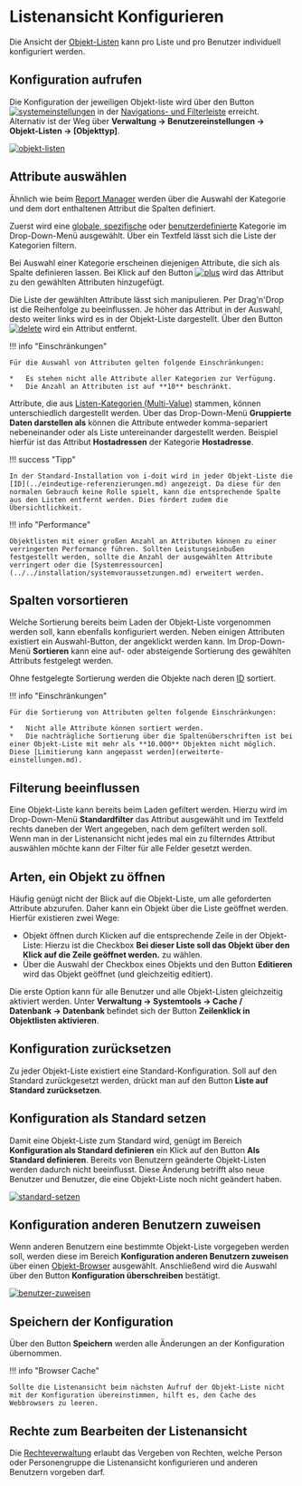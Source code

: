 # Listenansicht Konfigurieren

Die Ansicht der [Objekt-Listen](index.md) kann pro Liste und pro Benutzer individuell konfiguriert werden.

Konfiguration aufrufen
----------------------

Die Konfiguration der jeweiligen Objekt-liste wird über den Button [![systemeinstellungen](../../assets/images/de/grundlagen/listenansicht-konfigurieren/1-lk.png)](../../assets/images/de/grundlagen/listenansicht-konfigurieren/1-lk.png) in der [Navigations- und Filterleiste](navigieren-und-filtern.md) erreicht. Alternativ ist der Weg über **Verwaltung → Benutzereinstellungen → Objekt-Listen → [Objekttyp]**.

[![objekt-listen](../../assets/images/de/grundlagen/listenansicht-konfigurieren/2-lk.png)](../../assets/images/de/grundlagen/listenansicht-konfigurieren/2-lk.png)

Attribute auswählen
-------------------

Ähnlich wie beim [Report Manager](../../auswertungen/report-manager.md) werden über die Auswahl der Kategorie und dem dort enthaltenen Attribut die Spalten definiert.

Zuerst wird eine [globale, spezifische](../struktur-it-dokumentation.md) oder [benutzerdefinierte](../benutzerdefinierte-kategorien.md) Kategorie im Drop-Down-Menü ausgewählt. Über ein Textfeld lässt sich die Liste der Kategorien filtern.

Bei Auswahl einer Kategorie erscheinen diejenigen Attribute, die sich als Spalte definieren lassen. Bei Klick auf den Button [![plus](../../assets/images/de/grundlagen/listenansicht-konfigurieren/3-lk.png)](../../assets/images/de/grundlagen/listenansicht-konfigurieren/3-lk.png) wird das Attribut zu den gewählten Attributen hinzugefügt.

Die Liste der gewählten Attribute lässt sich manipulieren. Per Drag'n'Drop ist die Reihenfolge zu beeinflussen. Je höher das Attribut in der Auswahl, desto weiter links wird es in der Objekt-Liste dargestellt. Über den Button [![delete](../../assets/images/de/grundlagen/listenansicht-konfigurieren/4-lk.png)](../../assets/images/de/grundlagen/listenansicht-konfigurieren/4-lk.png) wird ein Attribut entfernt.

!!! info "Einschränkungen"

    Für die Auswahl von Attributen gelten folgende Einschränkungen:

    *   Es stehen nicht alle Attribute aller Kategorien zur Verfügung.
    *   Die Anzahl an Attributen ist auf **10** beschränkt.

Attribute, die aus [Listen-Kategorien (Multi-Value)](../struktur-it-dokumentation.md) stammen, können unterschiedlich dargestellt werden. Über das Drop-Down-Menü **Gruppierte Daten darstellen als** können die Attribute entweder komma-separiert nebeneinander oder als Liste untereinander dargestellt werden. Beispiel hierfür ist das Attribut **Hostadressen** der Kategorie **Hostadresse**.

!!! success "Tipp"

    In der Standard-Installation von i-doit wird in jeder Objekt-Liste die [ID](../eindeutige-referenzierungen.md) angezeigt. Da diese für den normalen Gebrauch keine Rolle spielt, kann die entsprechende Spalte aus den Listen entfernt werden. Dies fördert zudem die Übersichtlichkeit.

!!! info "Performance"

    Objektlisten mit einer großen Anzahl an Attributen können zu einer verringerten Performance führen. Sollten Leistungseinbußen festgestellt werden, sollte die Anzahl der ausgewählten Attribute verringert oder die [Systemressourcen](../../installation/systemvoraussetzungen.md) erweitert werden.

Spalten vorsortieren
--------------------

Welche Sortierung bereits beim Laden der Objekt-Liste vorgenommen werden soll, kann ebenfalls konfiguriert werden. Neben einigen Attributen existiert ein Auswahl-Button, der angeklickt werden kann. Im Drop-Down-Menü **Sortieren** kann eine auf- oder absteigende Sortierung des gewählten Attributs festgelegt werden.

Ohne festgelegte Sortierung werden die Objekte nach deren [ID](../eindeutige-referenzierungen.md) sortiert.

!!! info "Einschränkungen"

    Für die Sortierung von Attributen gelten folgende Einschränkungen:

    *   Nicht alle Attribute können sortiert werden.
    *   Die nachträgliche Sortierung über die Spaltenüberschriften ist bei einer Objekt-Liste mit mehr als **10.000** Objekten nicht möglich. Diese [Limitierung kann angepasst werden](erweiterte-einstellungen.md).

Filterung beeinflussen
----------------------

Eine Objekt-Liste kann bereits beim Laden gefiltert werden. Hierzu wird im Drop-Down-Menü **Standardfilter** das Attribut ausgewählt und im Textfeld rechts daneben der Wert angegeben, nach dem gefiltert werden soll.  
Wenn man in der Listenansicht nicht jedes mal ein zu filterndes Attribut auswählen möchte kann der Filter für alle Felder gesetzt werden.

Arten, ein Objekt zu öffnen
---------------------------

Häufig genügt nicht der Blick auf die Objekt-Liste, um alle geforderten Attribute abzurufen. Daher kann ein Objekt über die Liste geöffnet werden. Hierfür existieren zwei Wege:

*   Objekt öffnen durch Klicken auf die entsprechende Zeile in der Objekt-Liste: Hierzu ist die Checkbox **Bei dieser Liste soll das Objekt über den Klick auf die Zeile geöffnet werden.** zu wählen.
*   Über die Auswahl der Checkbox eines Objekts und den Button **Editieren** wird das Objekt geöffnet (und gleichzeitig editiert).

Die erste Option kann für alle Benutzer und alle Objekt-Listen gleichzeitig aktiviert werden. Unter **Verwaltung → Systemtools → Cache / Datenbank → Datenbank** befindet sich der Button **Zeilenklick in Objektlisten aktivieren**.

Konfiguration zurücksetzen
--------------------------

Zu jeder Objekt-Liste existiert eine Standard-Konfiguration. Soll auf den Standard zurückgesetzt werden, drückt man auf den Button **Liste auf Standard zurücksetzen**.

Konfiguration als Standard setzen
---------------------------------

Damit eine Objekt-Liste zum Standard wird, genügt im Bereich **Konfiguration als Standard definieren** ein Klick auf den Button **Als Standard definieren**. Bereits von Benutzern geänderte Objekt-Listen werden dadurch nicht beeinflusst. Diese Änderung betrifft also neue Benutzer und Benutzer, die eine Objekt-Liste noch nicht geändert haben.

[![standard-setzen](../../assets/images/de/grundlagen/listenansicht-konfigurieren/5-lk.png)](../../assets/images/de/grundlagen/listenansicht-konfigurieren/5-lk.png)

Konfiguration anderen Benutzern zuweisen
----------------------------------------

Wenn anderen Benutzern eine bestimmte Objekt-Liste vorgegeben werden soll, werden diese im Bereich **Konfiguration anderen Benutzern zuweisen** über einen [Objekt-Browser](../attributfelder.md) ausgewählt. Anschließend wird die Auswahl über den Button **Konfiguration überschreiben** bestätigt.

[![benutzer-zuweisen](../../assets/images/de/grundlagen/listenansicht-konfigurieren/6-lk.png)](../../assets/images/de/grundlagen/listenansicht-konfigurieren/6-lk.png)

Speichern der Konfiguration
---------------------------

Über den Button **Speichern** werden alle Änderungen an der Konfiguration übernommen.

!!! info "Browser Cache"

    Sollte die Listenansicht beim nächsten Aufruf der Objekt-Liste nicht mit der Konfiguration übereinstimmen, hilft es, den Cache des Webbrowsers zu leeren.

Rechte zum Bearbeiten der Listenansicht
---------------------------------------

Die [Rechteverwaltung](../../effizientes-dokumentieren/rechteverwaltung/cmdb.md) erlaubt das Vergeben von Rechten, welche Person oder Personengruppe die Listenansicht konfigurieren und anderen Benutzern vorgeben darf.